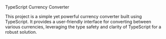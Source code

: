 TypeScript Currency Converter

This project is a simple yet powerful currency converter built using TypeScript. 
It provides a user-friendly interface for converting between various currencies,
leveraging the type safety and clarity of TypeScript for a robust solution.
